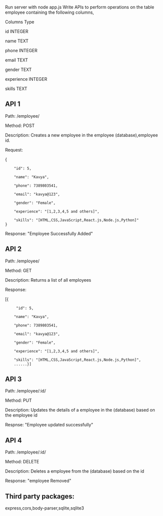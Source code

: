 Run server with node app.js
Write APIs to perform operations on the table employee containing the following columns,

Columns	Type

id	INTEGER

name	TEXT

phone	INTEGER

email	TEXT

gender TEXT

experience INTEGER 

skills TEXT 

## API 1

Path: /employee/

Method: POST

Description:  Creates a new employee in the employee (database),employee id.

Request: 

 {
        
        "id": 5,
        
        "name": "Kavya",
        
        "phone": 7389803541,
        
        "email": "kavya@123",
        
        "gender": "Female",
        
        "experience": "[1,2,3,4,5 and others]",
        
        "skills": "[HTML,CSS,JavaScript,React.js,Node.js,Python]"
    } 
    
Response: 
  "Employee Successfully Added"
  

## API 2 

Path: /employee/

Method: GET

Description:
Returns a list of all employees 

Response:

[{
         
         "id": 5,
         
        "name": "Kavya",
        
        "phone": 7389803541,
        
        "email": "kavya@123",
        
        "gender": "Female",
        
        "experience": "[1,2,3,4,5 and others]",
        
        "skills": "[HTML,CSS,JavaScript,React.js,Node.js,Python]",
        ......}] 
        

## API 3

Path: /employee/:id/

Method: PUT

Description:
Updates the details of a employee in the (database) based on the employee id

Respnse:
"Employee updated successfully"

## API 4

Path: /employee/:id/

Method: DELETE

Description:
Deletes a employee from the (database) based on the id 

Response:
  "employee Removed" 

## Third party packages:
 express,cors,body-parser,sqlite,sqlite3

  
